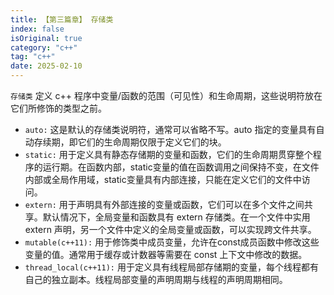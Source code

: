 ```yaml
---
title: 【第三篇章】 存储类
index: false
isOriginal: true
category: "c++"
tag: "c++"
date: 2025-02-10
---
```


`存储类` 定义 c++ 程序中变量/函数的范围（可见性）和生命周期，这些说明符放在它们所修饰的类型之前。
- `auto:` 这是默认的存储类说明符，通常可以省略不写。auto 指定的变量具有自动存续期，即它们的生命周期仅限于定义它们的块。
- `static:` 用于定义具有静态存储期的变量和函数，它们的生命周期贯穿整个程序的运行期。在函数内部，static变量的值在函数调用之间保持不变，在文件内部或全局作用域，static变量具有内部连接，只能在定义它们的文件中访问。
- `extern:` 用于声明具有外部连接的变量或函数，它们可以在多个文件之间共享。默认情况下，全局变量和函数具有 extern 存储类。在一个文件中实用 extern 声明，另一个文件中定义的全局变量或函数，可以实现跨文件共享。
- `mutable(c++11):` 用于修饰类中成员变量，允许在const成员函数中修改这些变量的值。通常用于缓存或计数器等需要在 const 上下文中修改的数据。
- `thread_local(c++11):` 用于定义具有线程局部存储期的变量，每个线程都有自己的独立副本。线程局部变量的声明周期与线程的声明周期相同。
